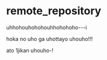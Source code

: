 # remote_repository





uhhohouhohohouhhohohoho---i


hoka no uho ga uhottayo uhouho!!!



ato 1jikan uhouho-!
